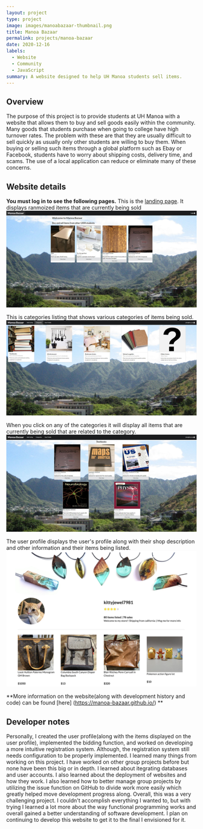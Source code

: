 ```yaml
---
layout: project
type: project
image: images/manoabazaar-thumbnail.png
title: Manoa Bazaar
permalink: projects/manoa-bazaar
date: 2020-12-16
labels:
  - Website
  - Community
  - JavaScript
summary: A website designed to help UH Manoa students sell items.
---
```


## Overview

The purpose of this project is to provide students at UH Manoa with a website that allows them to buy and sell goods easily within the community. Many goods that students purchase when going to college have high turnover rates. The problem with these are that they are usually difficult to sell quickly as usually only other students are willing to buy them. When buying or selling such items through a global platform such as Ebay or Facebook, students have to worry about shipping costs, delivery time, and scams. The use of a local application can reduce or eliminate many of these concerns.

## Website details
**You must log in to see the following pages.** 
This is the [landing page](https://manoabazaar.com/#/). It displays ranmoized items that are currently being sold
<img class="ui center floated rounded image" src="../images/Landing.jpeg">

This is categories listing that shows various categories of items being sold.
<img class="ui center floated rounded image" src="../images/categories1.jpeg">

When you click on any of the categories it will display all items that are currently being sold that are related to the category.
<img class="ui center floated rounded image" src="../images/rtextbooks.jpeg">

The user profile displays the user's profile along with their shop description and other information and their items being listed.
<img class="ui center floated rounded image" src="../images/user-profile-mock-1.png">

**More information on the website(along with development history and code) can be found [here] (https://manoa-bazaar.github.io/) **

## Developer notes
Personally, I created the user profile(along with the items displayed on the user profile), implemented the bidding function, and worked on developing a more intuitive registration system. Although, the registration system still needs configuration to be properly implemented.
I learned many things from working on this project. I have worked on other group projects before but none have been this big or in depth. I learned about itegrating databases and user accounts. I also learned about the deployment of websites and how they work. I also learned how to better manage group projects by utilizing the issue function on GitHub to divide work more easily which greatly helped move development progress along. Overall, this was a very challenging project. I couldn't accomplish everything I wanted to, but with trying I learned a lot more about the way functional programming works and overall gained a better understanding of software development. I plan on continuing to develop this website to get it to the final I envisioned for it. 
